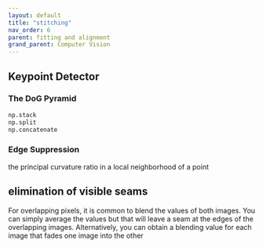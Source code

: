 ```yaml
---
layout: default
title: "stitching"
nav_order: 6
parent: fitting and alignment
grand_parent: Computer Vision
---
```


## Keypoint Detector

### The DoG Pyramid
```python
np.stack 
np.split 
np.concatenate
```
###  Edge Suppression
 the principal curvature ratio in a local neighborhood of a point

## elimination of visible seams
For overlapping pixels, it is common to blend the values of both images. You can
simply average the values but that will leave a seam at the edges of the overlapping
images. Alternatively, you can obtain a blending value for each image that fades one
image into the other
